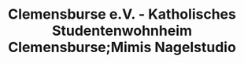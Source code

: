 ---
title: "Clemensburse e.V. - Katholisches Studentenwohnheim Clemensburse;Mimis Nagelstudio"
url: /hannover/clemensburse-e-v-katholisches-studentenwohnheim-clemensburse-mimis-nagelstudio/
shop: Kosmetik
---
